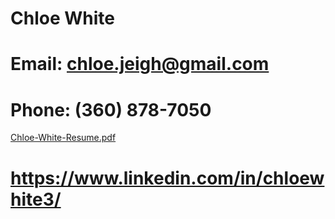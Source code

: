 # Chloe White 
# Email: chloe.jeigh@gmail.com 
# Phone: (360) 878-7050
[Chloe-White-Resume.pdf](https://github.com/chloe2597/chloe2597.github.io/files/7449856/Chloe-White-Resume.pdf)
# https://www.linkedin.com/in/chloewhite3/
